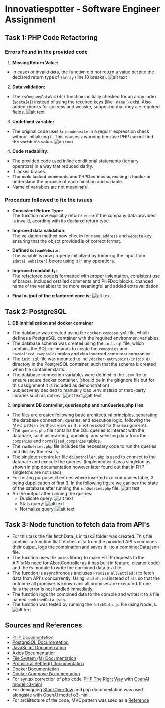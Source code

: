 # Innovatiespotter - Software Engineer Assignment

## Task 1: PHP Code Refactoring

### Errors Found in the provided code
1. **Missing Return Value:**
  - In cases of invalid data, the function did not return a value despite the declared return type of `?array` (line 10 breaks).
  ![alt text](figures/image.png)

2. **Data validation:**
  - The `isCompanyDataValid()` function innitially checked for an array index (`$data[0]`) instead of using the required keys (like `'name'`) exist. Also added checks for address and website, supposing that they are required fields.
  ![alt text](figures/image2.png)

3. **Undefined variable:**
  - The original code uses `$cleanWebsite` in a regular expression check without initializing it. This causes a warning because PHP cannot find the variable's value.
  ![alt text](figures/image3.png)

4. **Code readability:**
  - The provided code used inline conditional statements (ternary operators) in a way that reduced clarity.
  - If lacked braces.
  - The code lacked comments and PHPDoc blocks, making it harder to understand the purpose of each function and variable.
  - Name of variables are not meaningful.

### Procedure followed to fix the issues

- **Consistent Return Type:**  
  The function now explicitly returns `error` if the company data provided is invalid, acording with its declared return type.

- **Improved data validation:**  
  The validation method now checks for `name` ,`address` and `website`  key, ensuring that the object provided is of correct format.

- **Defined `$cleanWebsite`:**  
  The variable is now properly initialized by trimming the input from `$data['website']` before using it in any operations.

- **Improved readability:**  
  The refactored code is formatted with proper indentation, consistent use of braces, included detailed comments and PHPDoc blocks, changed name of the variables to be more meaningful and added extra validation.

- **Final output of the refactored code is:**
    ![alt text](figures/image4.png)

## Task 2: PostgreSQL
1. **DB innitialization and docker container**
  - The database was created using the `docker-compose.yml` file, which defines a PostgreSQL container with the required environment variables.
  - The database schema was created using the `init.sql` file, which contains the SQL commands to create the `companies` and `normalized_companies` tables and also inserted some test companies.
  - The `init.sql` file was mounted to the `/docker-entrypoint-initdb.d/` directory in the PostgreSQL container, such that the schema is created when the container starts.
  - The database connection variables were defined in the `.env` file to ensure secure docker container. (should be in the gitignore file but for this assignment it is included as demonstration)
  - Subjectiveley decided to manually load .env instead of third-party libraries such as dotenv.
  ![alt text](figures/image5.png)
  ![alt text](figures/image6.png)

2. **Implement DB controller, queries.php and runQueries.php files**
  - The files are created following basic architectural principles, separating the database connection, queries, and execution logic. following the MVC pattern (without view as it is not needed for this assignment).
  - The `queries.php` file contains the SQL queries to interact with the database, such as inserting, updating, and selecting data from the `companies` and `normalized_companies` tables.
  - The `runQueries.php` file includes the necessary code to run the queries and display the results.
  - The singleton controller file `dbController.php` is used to connect to the database and execute the queries. (Implemented it as a singleton as shown in php documentation however later found out that in PHP singletons are not used)
  - For testing purposes 6 entries where inserted into companies table, 3 being dupplication of first 3. In the following figure we can see the state of the database after running the `runQueries.php` file.
  ![alt text](figures/image7.png)
  - An the output after running the queries:
    - Duplicate query:
    ![alt text](figures/image8.png)
    - Stats query:
    ![alt text](figures/image9.png)
    - Normalize query:
    ![alt text](figures/image10.png)


## Task 3: Node function to fetch data from API's
  - For this task the file fetchData.js in task3 folder was created. This file contains a function that fetches data from the provided API's combines their output, logs the combination and saves it into a combinedData.json file. 
  - The function uses the `axios` library to make HTTP requests to the API's(No need for AbortController as it has built in feature, cleaner code) and the `fs` module to write the combined data to a file.
  - The function is asynchronous and uses `Promise.allSettled()` to fetch data from API's concurrently. Using `allSettled` instead of `all` so that the outcome 
  all promises is known and all promises are executed. If one fails the error is not handled immediatly.
  - The function logs the combined data to the console and writes it to a file named `combinedData.json`.
  - The function was tested by running the `fetchData.js` file using Node.js.
  ![alt text](figures/image11.png)

## Sources and References
- [PHP Documentation](https://www.php.net/docs.php)
- [PostgreSQL Documentation](https://www.postgresql.org/docs/)
- [JavaScript Documentation](https://developer.mozilla.org/en-US/docs/Web/JavaScript)
- [Axios Documentation](https://axios-http.com/docs/intro)
- [File System (fs) Documentation](https://nodejs.org/api/fs.html)
- [Promise.allSettled() Documentation](https://developer.mozilla.org/en-US/docs/Web/JavaScript/Reference/Global_Objects/Promise/allSettled)
- [Docker Documentation](https://docs.docker.com/)
- [Docker Compose Documentation](https://docs.docker.com/compose/)
- For syntax correction of php code: [PHP The Right Way](https://phptherightway.com/) with [OpenAI model o3-mini](https://openai.com/index/openai-o3-mini/) 
- For debugging [StackOverflow](https://stackoverflow.com/questions/4595964/is-there-a-use-case-for-singletons-with-database-access-in-php) and php documentation was used alongside with OpenAI model o3-mini.
- For architecture of the code, MVC pattern was used as a 
[Reference](https://www.martinfowler.com/architecture/)
